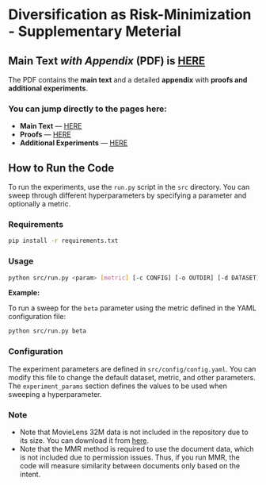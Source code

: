# Diversification as Risk-Minimization - Supplementary Meterial

## Main Text _with Appendix_ (PDF) is [HERE](https://raw.githubusercontent.com/anonymousIR26/wsdm-sup/main/paper.pdf)
The PDF contains the **main text** and a detailed **appendix** with **proofs and additional experiments**.

### You can jump directly to the pages here:
- **Main Text** — [HERE](https://mozilla.github.io/pdf.js/web/viewer.html?file=https%3A%2F%2Fraw.githubusercontent.com%2FanonymousIR26%2Fwsdm-sup%2Fmain%2Fpaper.pdf#page=1)
- **Proofs** — [HERE](https://mozilla.github.io/pdf.js/web/viewer.html?file=https%3A%2F%2Fraw.githubusercontent.com%2FanonymousIR26%2Fwsdm-sup%2Fmain%2Fpaper.pdf#page=11)
- **Additional Experiments** — [HERE](https://mozilla.github.io/pdf.js/web/viewer.html?file=https%3A%2F%2Fraw.githubusercontent.com%2FanonymousIR26%2Fwsdm-sup%2Fmain%2Fpaper.pdf#page=12)

## How to Run the Code

To run the experiments, use the `run.py` script in the `src` directory. You can sweep through different hyperparameters by specifying a parameter and optionally a metric.

### Requirements

```bash
pip install -r requirements.txt
```

### Usage

```bash
python src/run.py <param> [metric] [-c CONFIG] [-o OUTDIR] [-d DATASET]
```

**Example:**

To run a sweep for the `beta` parameter using the metric defined in the YAML configuration file:

```bash
python src/run.py beta
```

### Configuration

The experiment parameters are defined in `src/config/config.yaml`. You can modify this file to change the default dataset, metric, and other parameters. The `experiment_params` section defines the values to be used when sweeping a hyperparameter.

### Note
- Note that MovieLens 32M data is not included in the repository due to its size. You can download it from [here](https://grouplens.org/datasets/movielens/32m/).
- Note that the MMR method is required to use the document data, which is not included due to permission issues. Thus, if you run MMR, the code will measure similarity between documents only based on the intent.
